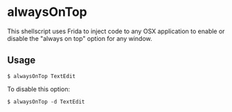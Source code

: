 alwaysOnTop
===========

This shellscript uses Frida to inject code to any OSX application
to enable or disable the "always on top" option for any window.

Usage
-----

	$ alwaysOnTop TextEdit

To disable this option:

	$ alwaysOnTop -d TextEdit
